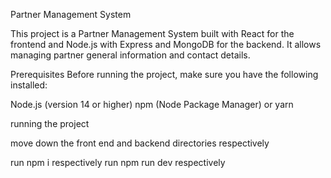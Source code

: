 Partner Management System


This project is a Partner Management System built with React for the frontend and Node.js with Express and MongoDB for the backend. It allows managing partner general information and contact details.

Prerequisites
Before running the project, make sure you have the following installed:

Node.js (version 14 or higher)
npm (Node Package Manager) or yarn

running the project 

move down the front end and backend directories respectively 

run  npm i respectively 
run npm run dev respectively 


